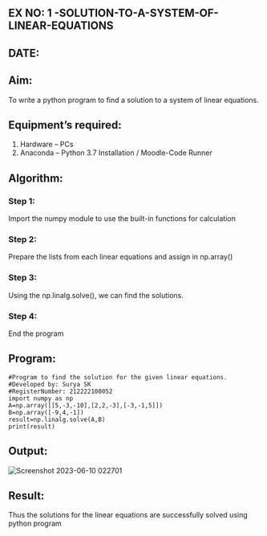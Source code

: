 ## EX NO: 1 -SOLUTION-TO-A-SYSTEM-OF-LINEAR-EQUATIONS
## DATE:
## Aim:
To write a python program to find a solution to a system of linear equations.
## Equipment’s required:
1. 	Hardware – PCs
2. 	Anaconda – Python 3.7 Installation / Moodle-Code Runner
## Algorithm:
### Step 1: 
Import the numpy module to use the built-in functions for calculation
### Step 2: 
Prepare the lists from each linear equations and assign in np.array()
### Step 3: 
Using the np.linalg.solve(), we can find the solutions.
### Step 4: 
End the program
## Program:
```
#Program to find the solution for the given linear equations.
#Developed by: Surya SK
#RegisterNumber: 212222100052
import numpy as np
A=np.array([[5,-3,-10],[2,2,-3],[-3,-1,5]])
B=np.array([-9,4,-1])
result=np.linalg.solve(A,B)
print(result)
```

## Output:
![Screenshot 2023-06-10 022701](https://github.com/SuryaSK46/-SOLUTION-TO-A-SYSTEM-OF-LINEAR-EQUATIONS/assets/127716537/95e5c2a5-7116-46f8-bd3b-4f003bfbadf2)


## Result: 
Thus the solutions for the linear equations are successfully solved using python program

